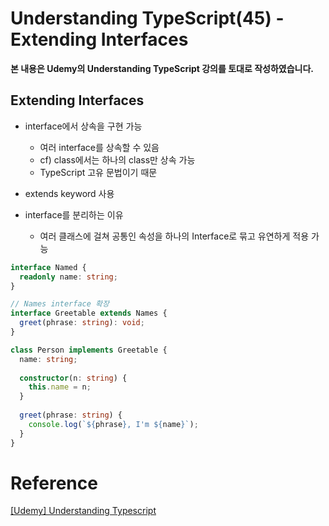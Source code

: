 # Understanding TypeScript(45) - Extending Interfaces

**본 내용은 Udemy의 Understanding TypeScript 강의를 토대로 작성하였습니다.**



## Extending Interfaces

* interface에서 상속을 구현 가능
  * 여러 interface를 상속할 수 있음
  * cf) class에서는 하나의 class만 상속 가능
  * TypeScript 고유 문법이기 때문

* extends keyword 사용
* interface를 분리하는 이유
  * 여러 클래스에 걸쳐 공통인 속성을 하나의 Interface로 묶고 유연하게 적용 가능


```TypeScript
interface Named {
  readonly name: string;
}

// Names interface 확장
interface Greetable extends Names {
  greet(phrase: string): void;
}

class Person implements Greetable {
  name: string;
  
  constructor(n: string) {
    this.name = n;
  }
  
  greet(phrase: string) {
   	console.log(`${phrase}, I'm ${name}`);
  }
}
```



# Reference

[[Udemy] Understanding Typescript](https://www.udemy.com/course/understanding-typescript/)

